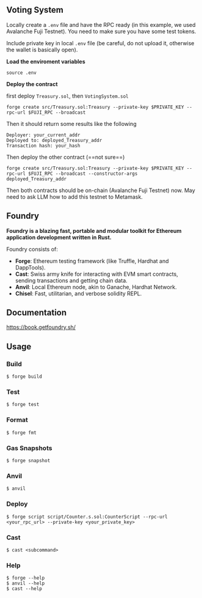 ## Voting System

Locally create a `.env` file and have the RPC ready (in this example, we used Avalanche Fuji Testnet). You need to make sure you have some test tokens. 

Include private key in local `.env` file (be careful, do not upload it, otherwise the wallet is basically open).

**Load the enviroment variables**

```
source .env
```

**Deploy the contract**

first deploy `Treasury.sol`, then `VotingSystem.sol`

```
forge create src/Treasury.sol:Treasury --private-key $PRIVATE_KEY --rpc-url $FUJI_RPC --broadcast

```

Then it should return some results like the following 

```
Deployer: your_current_addr
Deployed to: deployed_Treasury_addr
Transaction hash: your_hash
```

Then deploy the other contract (==not sure==)

```
forge create src/Treasury.sol:Treasury --private-key $PRIVATE_KEY --rpc-url $FUJI_RPC --broadcast --constructor-args deployed_Treasury_addr
```

Then both contracts should be on-chain (Avalanche Fuji Testnet) now. May need to ask LLM how to add this testnet to Metamask.

## Foundry

**Foundry is a blazing fast, portable and modular toolkit for Ethereum application development written in Rust.**

Foundry consists of:

- **Forge**: Ethereum testing framework (like Truffle, Hardhat and DappTools).
- **Cast**: Swiss army knife for interacting with EVM smart contracts, sending transactions and getting chain data.
- **Anvil**: Local Ethereum node, akin to Ganache, Hardhat Network.
- **Chisel**: Fast, utilitarian, and verbose solidity REPL.

## Documentation

https://book.getfoundry.sh/

## Usage

### Build

```shell
$ forge build
```

### Test

```shell
$ forge test
```

### Format

```shell
$ forge fmt
```

### Gas Snapshots

```shell
$ forge snapshot
```

### Anvil

```shell
$ anvil
```

### Deploy

```shell
$ forge script script/Counter.s.sol:CounterScript --rpc-url <your_rpc_url> --private-key <your_private_key>
```

### Cast

```shell
$ cast <subcommand>
```

### Help

```shell
$ forge --help
$ anvil --help
$ cast --help
```
